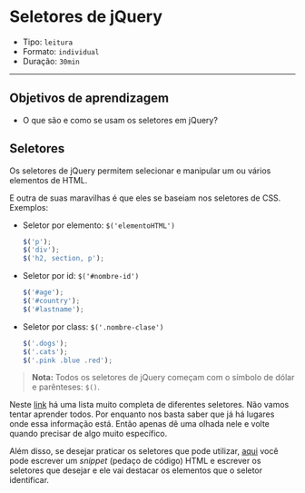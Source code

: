 # Seletores de jQuery

- Tipo: `leitura`
- Formato: `individual`
- Duração: `30min`

***

## Objetivos de aprendizagem

- O que são e como se usam os seletores em jQuery?

## Seletores

Os seletores de jQuery permitem selecionar e manipular um ou vários elementos de HTML.

E outra de suas maravilhas é que eles se baseiam nos seletores de CSS.
Exemplos:

- Seletor por elemento: `$('elementoHTML')`

  ```javascript
  $('p');
  $('div');
  $('h2, section, p');
  ```

- Seletor por id: `$('#nombre-id')`

  ```javascript
  $('#age');
  $('#country');
  $('#lastname');
  ```

- Seletor por class: `$('.nombre-clase')`

  ```javascript
  $('.dogs');
  $('.cats');
  $('.pink .blue .red');
  ```

> **Nota:** Todos os seletores de jQuery começam com o símbolo de dólar e parênteses: `$()`.

Neste [link](https://www.w3schools.com/jquery/jquery_ref_selectors.asp) há uma lista muito completa de diferentes seletores. Não vamos tentar aprender todos. Por enquanto nos basta saber que já há lugares onde essa informação está. Então apenas dê uma olhada nele e volte quando precisar de algo muito específico.

Além disso, se desejar praticar os seletores que pode utilizar, [aqui](http://sk.kapsi.fi/interactive-jquery-tester.html) você pode escrever um *snippet* (pedaço de código) HTML e escrever os seletores que desejar e ele vai destacar os elementos que o seletor identificar.
